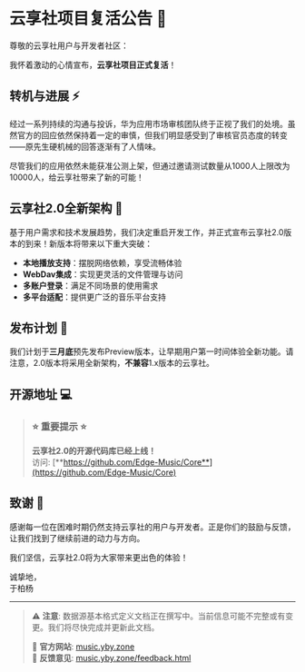 # 云享社项目复活公告 🎉

尊敬的云享社用户与开发者社区：

我怀着激动的心情宣布，**云享社项目正式复活**！

## 转机与进展 ⚡

经过一系列持续的沟通与投诉，华为应用市场审核团队终于正视了我们的处境。虽然官方的回应依然保持着一定的审慎，但我们明显感受到了审核官员态度的转变——原先生硬机械的回答逐渐有了人情味。

尽管我们的应用依然未能获准公测上架，但通过邀请测试数量从1000人上限改为10000人，给云享社带来了新的可能！

## 云享社2.0全新架构 🚀

基于用户需求和技术发展趋势，我们决定重启开发工作，并正式宣布云享社2.0版本的到来！新版本将带来以下重大突破：

- **本地播放支持**：摆脱网络依赖，享受流畅体验
- **WebDav集成**：实现更灵活的文件管理与访问
- **多账户登录**：满足不同场景的使用需求
- **多平台适配**：提供更广泛的音乐平台支持

## 发布计划 📅

我们计划于**三月底**预先发布Preview版本，让早期用户第一时间体验全新功能。请注意，2.0版本将采用全新架构，**不兼容**1.x版本的云享社。

## 开源地址 💻

> ### ⭐ 重要提示 ⭐
> **云享社2.0的开源代码库已经上线！**  
> 访问: [**https://github.com/Edge-Music/Core**](https://github.com/Edge-Music/Core)

## 致谢 💖

感谢每一位在困难时期仍然支持云享社的用户与开发者。正是你们的鼓励与反馈，让我们找到了继续前进的动力与方向。

我们坚信，云享社2.0将为大家带来更出色的体验！

诚挚地，  
于柏杨

---

> ⚠️ **注意**: 数据源基本格式定义文档正在撰写中。当前信息可能不完整或有变更。我们将尽快完成并更新此文档。
> 
> 📌 **官方网站**: [music.yby.zone](https://music.yby.zone)  
> 📢 **反馈意见**: [music.yby.zone/feedback.html](https://music.yby.zone/feedback.html)
